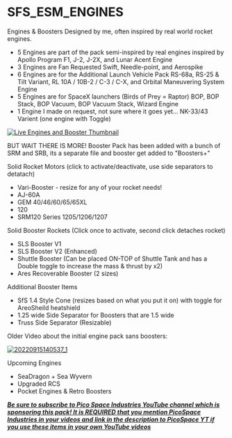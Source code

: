 # SFS_ESM_ENGINES
Engines & Boosters Designed by me, often inspired by real world rocket engines.

- 5 Engines are part of the pack semi-inspired by real engines inspired by Apollo Program F1, J-2, J-2X, and Lunar Acent Engine
- 3 Engines are Fan Requested Swift, Needle-point, and Aerospike
- 6 Engines are for the Additional Launch Vehicle Pack RS-68a, RS-25 & Tilt Variant, RL 10A / 10B-2 / C-3 / C-X, and Orbital Maneuvering System Engine
- 5 Engines are for SpaceX launchers (Birds of Prey = Raptor) BOP, BOP Stack, BOP Vacuum, BOP Vacuum Stack, Wizard Engine
- 1 Engine I made on request, not sure where it goes yet... NK-33/43 Varient (one engine with Toggle)

[![Live Engines and Booster Thumbnail](https://user-images.githubusercontent.com/109048742/192160040-4a9ce4e4-976a-4327-aeaf-166b7fd09a34.jpg)](https://www.youtube.com/watch?v=lCSoq_sZeBY)

BUT WAIT THERE IS MORE!
Booster Pack has been added with a bunch of SRM and SRB, its a separate file and booster get added to "Boosters+"

Solid Rocket Motors (click to activate/deactivate, use side separators to detatach)
- Vari-Booster - resize for any of your rocket needs!
- AJ-60A
- GEM 40/46/60/65/65XL
- 120
- SRM120 Series 1205/1206/1207

Solid Booster Rockets (Click once to activate, second click detaches rocket)
- SLS Booster V1
- SLS Booster V2 (Enhanced)
- Shuttle Booster (Can be placed ON-TOP of Shuttle Tank and has a Double toggle to increase the mass & thrust by x2)
- Ares Recoverable Booster (2 sizes)

Additional Booster Items
- SfS 1.4 Style Cone (resizes based on what you put it on) with toggle for AreoSheild heatshield
- 1.25 wide Side Separator for Boosters that are 1.5 wide
- Truss Side Separator (Resizable)

Older Video about the initial engine pack sans boosters:

[![20220915140537_1](https://user-images.githubusercontent.com/109048742/190477748-19dcaa9a-bfa3-4d93-a5df-a0d43d07bff4.jpg)](https://www.youtube.com/watch?v=yEXZ1rBbpVM&list=PLMPjRe1fil967xbiKBwyrq4LFjW_awDDD)

Upcoming Engines
- SeaDragon + Sea Wyvern
- Upgraded RCS
- Pocket Engines & Retro Boosters

[**_Be sure to subscribe to Pico Space Industries YouTube channel which is sponsoring this pack! It is REQUIRED that you mention PicoSpace Industries in your videos and link in the description to PicoSpace YT if you use these items in your own YouTube videos_**](https://www.youtube.com/channel/UCgPjBqQ1IptrZai4oLVZrXA/?sub_confirmation=1)
